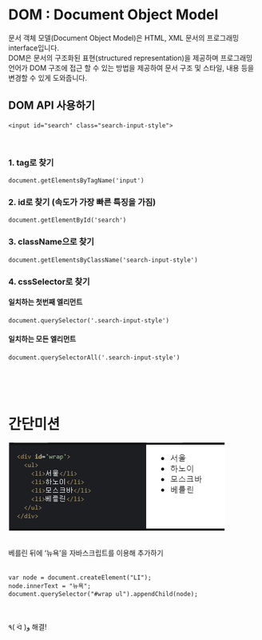 # DOM : Document Object Model

문서 객체 모델(Document Object Model)은 HTML, XML 문서의 프로그래밍 interface입니다.   
DOM은 문서의 구조화된 표현(structured representation)을 제공하며 프로그래밍 언어가 DOM 구조에 접근 할 수 있는 방법을 제공하여 문서 구조 및 스타일, 내용 등을 변경할 수 있게 도와줍니다.   

## DOM API 사용하기

```
<input id="search" class="search-input-style">
```   
<br>   


### 1. tag로 찾기   
```
document.getElementsByTagName('input') 
```
### 2. id로 찾기 (속도가 가장 빠른 특징을 가짐)   
```
document.getElementById('search')   
```
### 3. className으로 찾기   
```
document.getElementsByClassName('search-input-style')   
```
### 4. cssSelector로 찾기   
#### 일치하는 첫번째 엘리먼트   
```
document.querySelector('.search-input-style') 
```
#### 일치하는 모든 엘리먼트
```
document.querySelectorAll('.search-input-style')
```

<br><br><br>

# 간단미션

<img src="./static/01_1/01.PNG"><br>

<br>   
베를린 뒤에 ‘뉴욕’을 자바스크립트를 이용해 추가하기   
<br><br>   

```
var node = document.createElement("LI");
node.innerText = "뉴욕";
document.querySelector("#wrap ul").appendChild(node);
```
<br><br>
٩( ᐛ )و 해결!